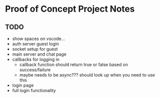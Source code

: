 # Proof of Concept Project Notes

## TODO

- show spaces on vscode...
- auth server guest login
- socket setup for guest
- main server and chat page
- callbacks for logging in
    - callback function should return true or false based on success/failure
    - maybe needs to be async??? should look up when you need to use this
- login page
- full login functionality